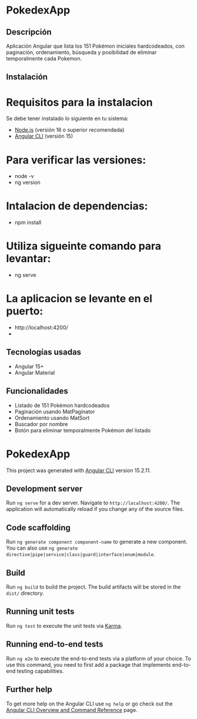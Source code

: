 
# PokedexApp

## Descripción

Aplicación Angular que lista los 151 Pokémon iniciales hardcodeados, con paginación, ordenamiento, búsqueda y posibilidad de eliminar temporalmente cada Pokemon.

## Instalación

# Requisitos para la instalacion
Se debe tener instalado lo siguiente en tu sistema:

- [Node.js](https://nodejs.org/) (versión 16 o superior recomendada)
- [Angular CLI](https://angular.io/cli) (versión 15)

# Para verificar las versiones:
- node -v
- ng version

# Intalacion de dependencias:
- npm install

# Utiliza sigueinte comando para levantar:
- ng serve

# La aplicacion se levante en el puerto:
- http://localhost:4200/
- 
## Tecnologías usadas

- Angular 15+
- Angular Material

## Funcionalidades

- Listado de 151 Pokémon hardcodeados
- Paginación usando MatPaginator
- Ordenamiento usando MatSort
- Buscador por nombre
- Botón para eliminar temporalmente Pokémon del listado



# PokedexApp

This project was generated with [Angular CLI](https://github.com/angular/angular-cli) version 15.2.11.

## Development server

Run `ng serve` for a dev server. Navigate to `http://localhost:4200/`. The application will automatically reload if you change any of the source files.

## Code scaffolding

Run `ng generate component component-name` to generate a new component. You can also use `ng generate directive|pipe|service|class|guard|interface|enum|module`.

## Build

Run `ng build` to build the project. The build artifacts will be stored in the `dist/` directory.

## Running unit tests

Run `ng test` to execute the unit tests via [Karma](https://karma-runner.github.io).

## Running end-to-end tests

Run `ng e2e` to execute the end-to-end tests via a platform of your choice. To use this command, you need to first add a package that implements end-to-end testing capabilities.

## Further help

To get more help on the Angular CLI use `ng help` or go check out the [Angular CLI Overview and Command Reference](https://angular.io/cli) page.
